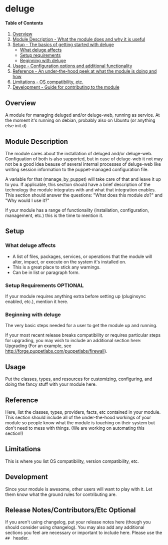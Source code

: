 # deluge

#### Table of Contents

1. [Overview](#overview)
2. [Module Description - What the module does and why it is useful](#module-description)
3. [Setup - The basics of getting started with deluge](#setup)
    * [What deluge affects](#what-deluge-affects)
    * [Setup requirements](#setup-requirements)
    * [Beginning with deluge](#beginning-with-deluge)
4. [Usage - Configuration options and additional functionality](#usage)
5. [Reference - An under-the-hood peek at what the module is doing and how](#reference)
5. [Limitations - OS compatibility, etc.](#limitations)
6. [Development - Guide for contributing to the module](#development)

## Overview

A module for managing deluged and/or deluge-web, running as service. 
At the moment it's running on debian, probably also on Ubuntu (or anything else
init.d)
 
## Module Description


The module cares about the installation of deluged and/or deluge-web. 
Configuation of both is also supported, but in case of deluge-web it not may
not be a good idea beause of several internal processes of deluge-web like
writing session information to the puppet-managed configuration file.

A variable for that (manage_by_puppet) will take care of that and leave it up
to you.
If applicable, this section should have a brief description of the technology
the module integrates with and what that integration enables. This section
should answer the questions: "What does this module *do*?" and "Why would I use
it?"

If your module has a range of functionality (installation, configuration,
management, etc.) this is the time to mention it.

## Setup

### What deluge affects

* A list of files, packages, services, or operations that the module will alter,
  impact, or execute on the system it's installed on.
* This is a great place to stick any warnings.
* Can be in list or paragraph form.

### Setup Requirements **OPTIONAL**

If your module requires anything extra before setting up (pluginsync enabled,
etc.), mention it here.

### Beginning with deluge

The very basic steps needed for a user to get the module up and running.

If your most recent release breaks compatibility or requires particular steps
for upgrading, you may wish to include an additional section here: Upgrading
(For an example, see http://forge.puppetlabs.com/puppetlabs/firewall).

## Usage

Put the classes, types, and resources for customizing, configuring, and doing
the fancy stuff with your module here.

## Reference

Here, list the classes, types, providers, facts, etc contained in your module.
This section should include all of the under-the-hood workings of your module so
people know what the module is touching on their system but don't need to mess
with things. (We are working on automating this section!)

## Limitations

This is where you list OS compatibility, version compatibility, etc.

## Development

Since your module is awesome, other users will want to play with it. Let them
know what the ground rules for contributing are.

## Release Notes/Contributors/Etc **Optional**

If you aren't using changelog, put your release notes here (though you should
consider using changelog). You may also add any additional sections you feel are
necessary or important to include here. Please use the `## ` header.
